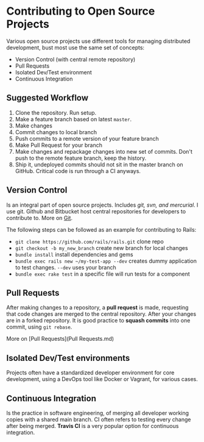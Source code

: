 # Contributing to Open Source Projects
Various open source projects use different tools for managing distributed development, bust most use the same set of concepts:

- Version Control (with central remote repository)
- Pull Requests
- Isolated Dev/Test environment
- Continuous Integration 

## Suggested Workflow
1. Clone the repository. Run setup.
2. Make a feature branch based on latest `master`.
3. Make changes
4. Commit changes to local branch
5. Push commits to a remote version of your feature branch
6. Make Pull Request for your branch
7. Make changes and repackage changes into new set of commits. Don't push to the remote feature branch, keep the history. 
8. Ship it, undeployed commits should not sit in the master branch on GitHub. Critical code is run through a CI anyways. 

## Version Control
Is an integral part of open source projects. Includes *git, svn, and mercurial*. I use git. Github and Bitbucket host central repositories for developers to contribute to. More on [Git](Git.md).

The following steps can be followed as an example for contributing to Rails:
- `git clone https://github.com/rails/rails.git` clone repo
- `git checkout -b my_new_branch` create new branch for local changes
- `bundle install` install dependencies and gems
- `bundle exec rails new ~/my-test-app --dev` creates dummy application to test changes. `--dev` uses your branch
- `bundle exec rake test` in a specific file will run tests for a component

## Pull Requests
After making changes to a repository, a **pull request** is made, requesting that code changes are merged to the central repository. After your changes are in a forked repository. It is good practice to **squash commits** into one commit, using `git rebase`.

More on [Pull Requests](Pull Requests.md)

## Isolated Dev/Test environments
Projects often have a standardized developer environment for core development, using a DevOps tool like Docker or Vagrant, for various cases.

## Continuous Integration
Is the practice in software engineering, of merging all developer working copies with a shared main branch. CI often refers to testing every change after being merged. **Travis CI** is a very popular option for continuous integration.
